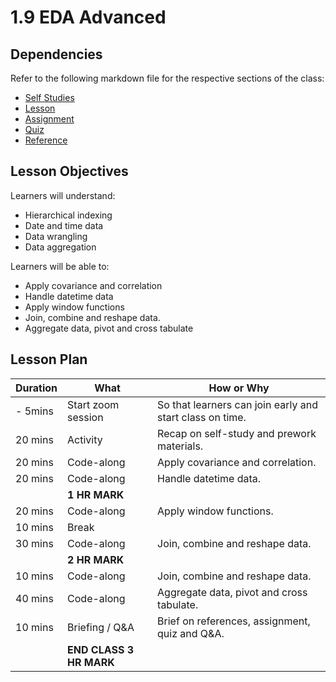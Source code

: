 # 1.9 EDA Advanced

## Dependencies

Refer to the following markdown file for the respective sections of the class:

- [Self Studies](./studies.md)
- [Lesson](./lesson.md)
- [Assignment](./assignment.md)
- [Quiz](./quiz.md)
- [Reference](./reference.md)

## Lesson Objectives

Learners will understand:

- Hierarchical indexing
- Date and time data
- Data wrangling
- Data aggregation

Learners will be able to:

- Apply covariance and correlation
- Handle datetime data
- Apply window functions
- Join, combine and reshape data.
- Aggregate data, pivot and cross tabulate

## Lesson Plan

| Duration | What                    | How or Why                                               |
| -------- | ----------------------- | -------------------------------------------------------- |
| - 5mins  | Start zoom session      | So that learners can join early and start class on time. |
| 20 mins  | Activity                | Recap on self-study and prework materials.               |
| 20 mins  | Code-along              | Apply covariance and correlation.                        |
| 20 mins  | Code-along              | Handle datetime data.                                    |
|          | **1 HR MARK**           |
| 20 mins  | Code-along              | Apply window functions.                                  |
| 10 mins  | Break                   |
| 30 mins  | Code-along              | Join, combine and reshape data.                          |
|          | **2 HR MARK**           |
| 10 mins  | Code-along              | Join, combine and reshape data.                          |
| 40 mins  | Code-along              | Aggregate data, pivot and cross tabulate.                |
| 10 mins  | Briefing / Q&A          | Brief on references, assignment, quiz and Q&A.           |
|          | **END CLASS 3 HR MARK** |

